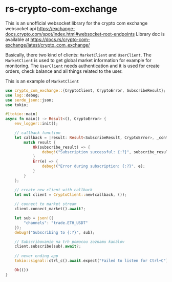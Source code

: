 # rs-crypto-com-exchange
This is an unofficial websocket library for the crypto com exchange websocket api https://exchange-docs.crypto.com/spot/index.html#websocket-root-endpoints
Library doc is available at https://docs.rs/crypto-com-exchange/latest/crypto_com_exchange/

Basically, there two kind of clients: `MarketClient` and `UserClient`. The `MarketClient` is used to get global market information for example
for monitoring. The `UserClient` needs authentication and it is used for create orders, check balance and all things related to the user.

This is an example of `MarketClient`
```rust
use crypto_com_exchange::{CryptoClient, CryptoError, SubscribeResult};
use log::debug;
use serde_json::json;
use tokio;

#[tokio::main]
async fn main() -> Result<(), CryptoError> {
    env_logger::init();

    // callback function
    let callback = |result: Result<SubscribeResult, CryptoError>, _context: ()| async move {
        match result {
            Ok(subscribe_result) => {
                debug!("Subscription successful: {:?}", subscribe_result);
            }
            Err(e) => {
                debug!("Error during subscription: {:?}", e);
            }
        }
    };

    // create new client with callback
    let mut client = CryptoClient::new(callback, ());
    
    // connect to market stream
    client.connect_market().await?;

    let sub = json!({
        "channels": "trade.ETH_USDT"
    });
    debug!("Subscribing to {:?}", sub);

    // Subscribovanie na trh pomocou zoznamu kanálov
    client.subscribe(sub).await?;
    
    // never ending app
    tokio::signal::ctrl_c().await.expect("Failed to listen for Ctrl+C");

    Ok(())
}
```

<!-- This is an example `UserClient`. It is currently being developed but at least, you can do the authentication and get the balance -->
